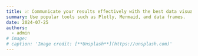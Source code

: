 ```yaml
---
title: 📈 Communicate your results effectively with the best data visualizations
summary: Use popular tools such as Plotly, Mermaid, and data frames.
date: 2024-07-25
authors:
  - admin
# image:
# caption: 'Image credit: [**Unsplash**](https://unsplash.com)'
---
```


